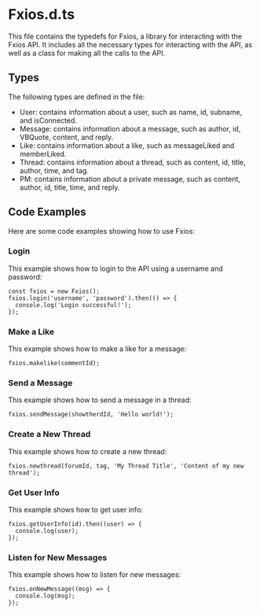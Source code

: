# Fxios.d.ts
This file contains the typedefs for Fxios, a library for interacting with the Fxios API. It includes all the necessary types for interacting with the API, as well as a class for making all the calls to the API. 

## Types 
The following types are defined in the file: 

- User: contains information about a user, such as name, id, subname, and isConnected.
- Message: contains information about a message, such as author, id, VBQuote, content, and reply.
- Like: contains information about a like, such as messageLiked and memberLiked.
- Thread: contains information about a thread, such as content, id, title, author, time, and tag.
- PM: contains information about a private message, such as content, author, id, title, time, and reply.

## Code Examples
Here are some code examples showing how to use Fxios: 

### Login
This example shows how to login to the API using a username and password:

```
const fxios = new Fxios();
fxios.login('username', 'password').then(() => {
  console.log('Login successful!');
});
```

### Make a Like
This example shows how to make a like for a message:

```
fxios.makelike(commentId);
```

### Send a Message
This example shows how to send a message in a thread:

```
fxios.sendMessage(showtherdId, 'Hello world!');
```

### Create a New Thread
This example shows how to create a new thread:

```
fxios.newthread(forumId, tag, 'My Thread Title', 'Content of my new thread');
```

### Get User Info
This example shows how to get user info:

```
fxios.getUserInfo(id).then((user) => {
  console.log(user);
});
```

### Listen for New Messages
This example shows how to listen for new messages:

```
fxios.onNewMessage((msg) => {
  console.log(msg);
});
```
